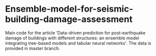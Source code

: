 # Ensemble-model-for-seismic-building-damage-assessment
Main code for the article 'Data-driven prediction for post-earthquake damage of buildings with different structures: an ensemble model integrating tree-based models and tabular neural networks'. 
The data is provided in master branch.
